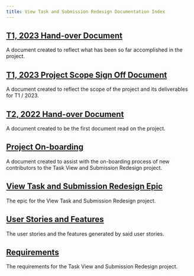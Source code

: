 ```yaml
---
title: View Task and Submission Redesign Documentation Index
---
```


## [T1, 2023 Hand-over Document](2023-T1-Hand-Over-Document.md)

A document created to reflect what has been so far accomplished in the project.

## [T1, 2023 Project Scope Sign Off Document](ProjectScope-SignOff-Document.md)

A document created to reflect the scope of the project and its deliverables for T1 / 2023.

## [T2, 2022 Hand-over Document](2022-T2-Hand-Over-Document.md)

A document created to be the first document read on the project.

## [Project On-boarding](Project-On-Boarding.md)

A document created to assist with the on-boarding process of new contributors to the Task View and
Submission Redesign project.

## [View Task and Submission Redesign Epic](Epic.md)

The epic for the View Task and Submission Redesign project.

## [User Stories and Features](User-Stories-and-Features.md)

The user stories and the features generated by said user stories.

## [Requirements](Requirements.md)

The requirements for the Task View and Submission Redesign project.
